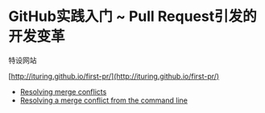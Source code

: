 # GitHub实践入门 ~ Pull Request引发的开发变革

特设网站

  [http://ituring.github.io/first-pr/](http://ituring.github.io/first-pr/)
-  [Resolving merge conflicts](https://help.github.com/articles/resolving-merge-conflicts/)
-  [Resolving a merge conflict from the command line](https://help.github.com/articles/resolving-a-merge-conflict-from-the-command-line/)
